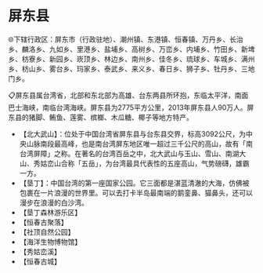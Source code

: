 # 屏东县  
🌐下辖行政区：屏东市（行政驻地）、潮州镇、东港镇、恒春镇、万丹乡、长治乡、麟洛乡、九如乡、里港乡、盐埔乡、高树乡、万峦乡、内埔乡、竹田乡、新埤乡、枋寮乡、新园乡、崁顶乡、林边乡、南州乡、佳冬乡、琉球乡、车城乡、满州乡、枋山乡、雾台乡、玛家乡、泰武乡、来义乡、春日乡、狮子乡、牡丹乡、三地门乡。  
  
📋屏东县属台湾省，北部和东北部为高雄、台东两县所环抱，东临太平洋，南面巴士海峡，南临台湾海峡。屏东县为2775平方公里，2013年屏东县人90万人。屏东县的猪脚、鲔鱼、莲雾、槟榔、木瓜糖、椰子等地方特产。   
  
* 【北大武山】：位处于中国台湾省屏东县与台东县交界，标高3092公尺，为中央山脉南段最高峰，也是南台湾屏东地区唯一超过三千公尺的高山，故有「南台湾屏障」之称。在著名的台湾百岳之中，北大武山与玉山、雪山、南湖大山、秀姑峦山合称「五岳」，为台湾最具代表性的五座高山，气势磅礴，雄霸一方。   
* 【垦丁】：中国台湾的第一座国家公园。它三面都是湛蓝清澈的大海，仿佛被包裹在一片浪漫的世界里。可以去打卡半岛最南端的鹅銮鼻、猫鼻头，还可以漫步在浪漫的白沙湾。  
* 【垦丁森林游乐区】
* 【恒春古聚落】
* 【社顶自然公园】
* 【海洋生物博物馆】
* 【秀姑峦溪】
* 【恒春古城】